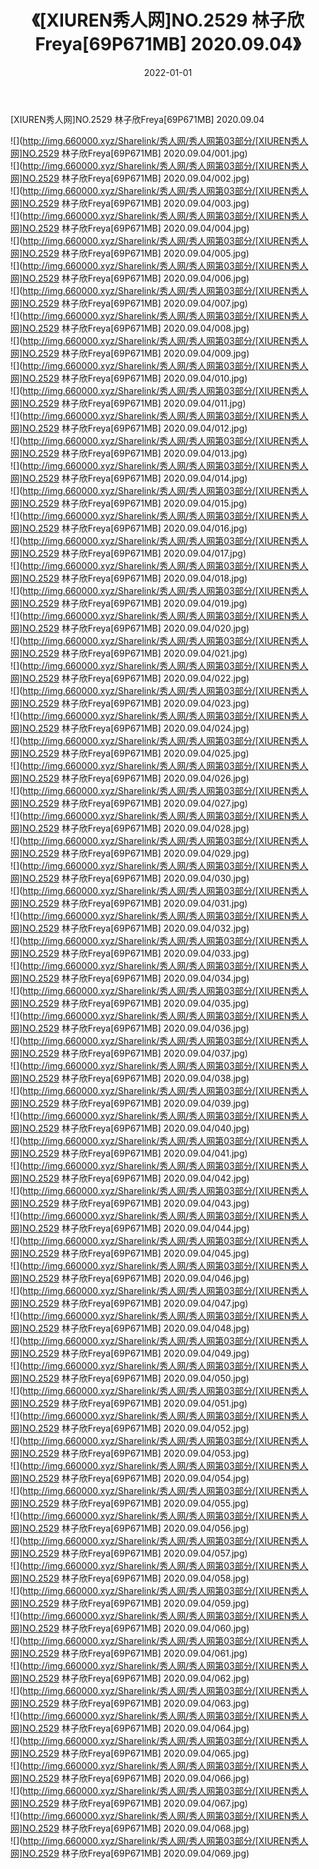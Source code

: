 ﻿---
layout: post
title:  《[XIUREN秀人网]NO.2529 林子欣Freya[69P671MB] 2020.09.04》
date:   2022-01-01
img: http://img.660000.xyz/Sharelink/秀人网/秀人网第03部分/[XIUREN秀人网]NO.2529 林子欣Freya[69P671MB] 2020.09.04/000.jpg
categories: [美女, 清纯, 唯美]
---

[XIUREN秀人网]NO.2529 林子欣Freya[69P671MB] 2020.09.04

 ![](http://img.660000.xyz/Sharelink/秀人网/秀人网第03部分/[XIUREN秀人网]NO.2529 林子欣Freya[69P671MB] 2020.09.04/001.jpg) <br>![](http://img.660000.xyz/Sharelink/秀人网/秀人网第03部分/[XIUREN秀人网]NO.2529 林子欣Freya[69P671MB] 2020.09.04/002.jpg) <br>![](http://img.660000.xyz/Sharelink/秀人网/秀人网第03部分/[XIUREN秀人网]NO.2529 林子欣Freya[69P671MB] 2020.09.04/003.jpg) <br>![](http://img.660000.xyz/Sharelink/秀人网/秀人网第03部分/[XIUREN秀人网]NO.2529 林子欣Freya[69P671MB] 2020.09.04/004.jpg) <br>![](http://img.660000.xyz/Sharelink/秀人网/秀人网第03部分/[XIUREN秀人网]NO.2529 林子欣Freya[69P671MB] 2020.09.04/005.jpg) <br>![](http://img.660000.xyz/Sharelink/秀人网/秀人网第03部分/[XIUREN秀人网]NO.2529 林子欣Freya[69P671MB] 2020.09.04/006.jpg) <br>![](http://img.660000.xyz/Sharelink/秀人网/秀人网第03部分/[XIUREN秀人网]NO.2529 林子欣Freya[69P671MB] 2020.09.04/007.jpg) <br>![](http://img.660000.xyz/Sharelink/秀人网/秀人网第03部分/[XIUREN秀人网]NO.2529 林子欣Freya[69P671MB] 2020.09.04/008.jpg) <br>![](http://img.660000.xyz/Sharelink/秀人网/秀人网第03部分/[XIUREN秀人网]NO.2529 林子欣Freya[69P671MB] 2020.09.04/009.jpg) <br>![](http://img.660000.xyz/Sharelink/秀人网/秀人网第03部分/[XIUREN秀人网]NO.2529 林子欣Freya[69P671MB] 2020.09.04/010.jpg) <br>![](http://img.660000.xyz/Sharelink/秀人网/秀人网第03部分/[XIUREN秀人网]NO.2529 林子欣Freya[69P671MB] 2020.09.04/011.jpg) <br>![](http://img.660000.xyz/Sharelink/秀人网/秀人网第03部分/[XIUREN秀人网]NO.2529 林子欣Freya[69P671MB] 2020.09.04/012.jpg) <br>![](http://img.660000.xyz/Sharelink/秀人网/秀人网第03部分/[XIUREN秀人网]NO.2529 林子欣Freya[69P671MB] 2020.09.04/013.jpg) <br>![](http://img.660000.xyz/Sharelink/秀人网/秀人网第03部分/[XIUREN秀人网]NO.2529 林子欣Freya[69P671MB] 2020.09.04/014.jpg) <br>![](http://img.660000.xyz/Sharelink/秀人网/秀人网第03部分/[XIUREN秀人网]NO.2529 林子欣Freya[69P671MB] 2020.09.04/015.jpg) <br>![](http://img.660000.xyz/Sharelink/秀人网/秀人网第03部分/[XIUREN秀人网]NO.2529 林子欣Freya[69P671MB] 2020.09.04/016.jpg) <br>![](http://img.660000.xyz/Sharelink/秀人网/秀人网第03部分/[XIUREN秀人网]NO.2529 林子欣Freya[69P671MB] 2020.09.04/017.jpg) <br>![](http://img.660000.xyz/Sharelink/秀人网/秀人网第03部分/[XIUREN秀人网]NO.2529 林子欣Freya[69P671MB] 2020.09.04/018.jpg) <br>![](http://img.660000.xyz/Sharelink/秀人网/秀人网第03部分/[XIUREN秀人网]NO.2529 林子欣Freya[69P671MB] 2020.09.04/019.jpg) <br>![](http://img.660000.xyz/Sharelink/秀人网/秀人网第03部分/[XIUREN秀人网]NO.2529 林子欣Freya[69P671MB] 2020.09.04/020.jpg) <br>![](http://img.660000.xyz/Sharelink/秀人网/秀人网第03部分/[XIUREN秀人网]NO.2529 林子欣Freya[69P671MB] 2020.09.04/021.jpg) <br>![](http://img.660000.xyz/Sharelink/秀人网/秀人网第03部分/[XIUREN秀人网]NO.2529 林子欣Freya[69P671MB] 2020.09.04/022.jpg) <br>![](http://img.660000.xyz/Sharelink/秀人网/秀人网第03部分/[XIUREN秀人网]NO.2529 林子欣Freya[69P671MB] 2020.09.04/023.jpg) <br>![](http://img.660000.xyz/Sharelink/秀人网/秀人网第03部分/[XIUREN秀人网]NO.2529 林子欣Freya[69P671MB] 2020.09.04/024.jpg) <br>![](http://img.660000.xyz/Sharelink/秀人网/秀人网第03部分/[XIUREN秀人网]NO.2529 林子欣Freya[69P671MB] 2020.09.04/025.jpg) <br>![](http://img.660000.xyz/Sharelink/秀人网/秀人网第03部分/[XIUREN秀人网]NO.2529 林子欣Freya[69P671MB] 2020.09.04/026.jpg) <br>![](http://img.660000.xyz/Sharelink/秀人网/秀人网第03部分/[XIUREN秀人网]NO.2529 林子欣Freya[69P671MB] 2020.09.04/027.jpg) <br>![](http://img.660000.xyz/Sharelink/秀人网/秀人网第03部分/[XIUREN秀人网]NO.2529 林子欣Freya[69P671MB] 2020.09.04/028.jpg) <br>![](http://img.660000.xyz/Sharelink/秀人网/秀人网第03部分/[XIUREN秀人网]NO.2529 林子欣Freya[69P671MB] 2020.09.04/029.jpg) <br>![](http://img.660000.xyz/Sharelink/秀人网/秀人网第03部分/[XIUREN秀人网]NO.2529 林子欣Freya[69P671MB] 2020.09.04/030.jpg) <br>![](http://img.660000.xyz/Sharelink/秀人网/秀人网第03部分/[XIUREN秀人网]NO.2529 林子欣Freya[69P671MB] 2020.09.04/031.jpg) <br>![](http://img.660000.xyz/Sharelink/秀人网/秀人网第03部分/[XIUREN秀人网]NO.2529 林子欣Freya[69P671MB] 2020.09.04/032.jpg) <br>![](http://img.660000.xyz/Sharelink/秀人网/秀人网第03部分/[XIUREN秀人网]NO.2529 林子欣Freya[69P671MB] 2020.09.04/033.jpg) <br>![](http://img.660000.xyz/Sharelink/秀人网/秀人网第03部分/[XIUREN秀人网]NO.2529 林子欣Freya[69P671MB] 2020.09.04/034.jpg) <br>![](http://img.660000.xyz/Sharelink/秀人网/秀人网第03部分/[XIUREN秀人网]NO.2529 林子欣Freya[69P671MB] 2020.09.04/035.jpg) <br>![](http://img.660000.xyz/Sharelink/秀人网/秀人网第03部分/[XIUREN秀人网]NO.2529 林子欣Freya[69P671MB] 2020.09.04/036.jpg) <br>![](http://img.660000.xyz/Sharelink/秀人网/秀人网第03部分/[XIUREN秀人网]NO.2529 林子欣Freya[69P671MB] 2020.09.04/037.jpg) <br>![](http://img.660000.xyz/Sharelink/秀人网/秀人网第03部分/[XIUREN秀人网]NO.2529 林子欣Freya[69P671MB] 2020.09.04/038.jpg) <br>![](http://img.660000.xyz/Sharelink/秀人网/秀人网第03部分/[XIUREN秀人网]NO.2529 林子欣Freya[69P671MB] 2020.09.04/039.jpg) <br>![](http://img.660000.xyz/Sharelink/秀人网/秀人网第03部分/[XIUREN秀人网]NO.2529 林子欣Freya[69P671MB] 2020.09.04/040.jpg) <br>![](http://img.660000.xyz/Sharelink/秀人网/秀人网第03部分/[XIUREN秀人网]NO.2529 林子欣Freya[69P671MB] 2020.09.04/041.jpg) <br>![](http://img.660000.xyz/Sharelink/秀人网/秀人网第03部分/[XIUREN秀人网]NO.2529 林子欣Freya[69P671MB] 2020.09.04/042.jpg) <br>![](http://img.660000.xyz/Sharelink/秀人网/秀人网第03部分/[XIUREN秀人网]NO.2529 林子欣Freya[69P671MB] 2020.09.04/043.jpg) <br>![](http://img.660000.xyz/Sharelink/秀人网/秀人网第03部分/[XIUREN秀人网]NO.2529 林子欣Freya[69P671MB] 2020.09.04/044.jpg) <br>![](http://img.660000.xyz/Sharelink/秀人网/秀人网第03部分/[XIUREN秀人网]NO.2529 林子欣Freya[69P671MB] 2020.09.04/045.jpg) <br>![](http://img.660000.xyz/Sharelink/秀人网/秀人网第03部分/[XIUREN秀人网]NO.2529 林子欣Freya[69P671MB] 2020.09.04/046.jpg) <br>![](http://img.660000.xyz/Sharelink/秀人网/秀人网第03部分/[XIUREN秀人网]NO.2529 林子欣Freya[69P671MB] 2020.09.04/047.jpg) <br>![](http://img.660000.xyz/Sharelink/秀人网/秀人网第03部分/[XIUREN秀人网]NO.2529 林子欣Freya[69P671MB] 2020.09.04/048.jpg) <br>![](http://img.660000.xyz/Sharelink/秀人网/秀人网第03部分/[XIUREN秀人网]NO.2529 林子欣Freya[69P671MB] 2020.09.04/049.jpg) <br>![](http://img.660000.xyz/Sharelink/秀人网/秀人网第03部分/[XIUREN秀人网]NO.2529 林子欣Freya[69P671MB] 2020.09.04/050.jpg) <br>![](http://img.660000.xyz/Sharelink/秀人网/秀人网第03部分/[XIUREN秀人网]NO.2529 林子欣Freya[69P671MB] 2020.09.04/051.jpg) <br>![](http://img.660000.xyz/Sharelink/秀人网/秀人网第03部分/[XIUREN秀人网]NO.2529 林子欣Freya[69P671MB] 2020.09.04/052.jpg) <br>![](http://img.660000.xyz/Sharelink/秀人网/秀人网第03部分/[XIUREN秀人网]NO.2529 林子欣Freya[69P671MB] 2020.09.04/053.jpg) <br>![](http://img.660000.xyz/Sharelink/秀人网/秀人网第03部分/[XIUREN秀人网]NO.2529 林子欣Freya[69P671MB] 2020.09.04/054.jpg) <br>![](http://img.660000.xyz/Sharelink/秀人网/秀人网第03部分/[XIUREN秀人网]NO.2529 林子欣Freya[69P671MB] 2020.09.04/055.jpg) <br>![](http://img.660000.xyz/Sharelink/秀人网/秀人网第03部分/[XIUREN秀人网]NO.2529 林子欣Freya[69P671MB] 2020.09.04/056.jpg) <br>![](http://img.660000.xyz/Sharelink/秀人网/秀人网第03部分/[XIUREN秀人网]NO.2529 林子欣Freya[69P671MB] 2020.09.04/057.jpg) <br>![](http://img.660000.xyz/Sharelink/秀人网/秀人网第03部分/[XIUREN秀人网]NO.2529 林子欣Freya[69P671MB] 2020.09.04/058.jpg) <br>![](http://img.660000.xyz/Sharelink/秀人网/秀人网第03部分/[XIUREN秀人网]NO.2529 林子欣Freya[69P671MB] 2020.09.04/059.jpg) <br>![](http://img.660000.xyz/Sharelink/秀人网/秀人网第03部分/[XIUREN秀人网]NO.2529 林子欣Freya[69P671MB] 2020.09.04/060.jpg) <br>![](http://img.660000.xyz/Sharelink/秀人网/秀人网第03部分/[XIUREN秀人网]NO.2529 林子欣Freya[69P671MB] 2020.09.04/061.jpg) <br>![](http://img.660000.xyz/Sharelink/秀人网/秀人网第03部分/[XIUREN秀人网]NO.2529 林子欣Freya[69P671MB] 2020.09.04/062.jpg) <br>![](http://img.660000.xyz/Sharelink/秀人网/秀人网第03部分/[XIUREN秀人网]NO.2529 林子欣Freya[69P671MB] 2020.09.04/063.jpg) <br>![](http://img.660000.xyz/Sharelink/秀人网/秀人网第03部分/[XIUREN秀人网]NO.2529 林子欣Freya[69P671MB] 2020.09.04/064.jpg) <br>![](http://img.660000.xyz/Sharelink/秀人网/秀人网第03部分/[XIUREN秀人网]NO.2529 林子欣Freya[69P671MB] 2020.09.04/065.jpg) <br>![](http://img.660000.xyz/Sharelink/秀人网/秀人网第03部分/[XIUREN秀人网]NO.2529 林子欣Freya[69P671MB] 2020.09.04/066.jpg) <br>![](http://img.660000.xyz/Sharelink/秀人网/秀人网第03部分/[XIUREN秀人网]NO.2529 林子欣Freya[69P671MB] 2020.09.04/067.jpg) <br>![](http://img.660000.xyz/Sharelink/秀人网/秀人网第03部分/[XIUREN秀人网]NO.2529 林子欣Freya[69P671MB] 2020.09.04/068.jpg) <br>![](http://img.660000.xyz/Sharelink/秀人网/秀人网第03部分/[XIUREN秀人网]NO.2529 林子欣Freya[69P671MB] 2020.09.04/069.jpg) <br>